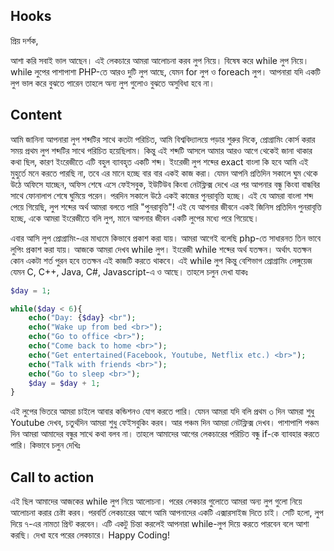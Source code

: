## Hooks
প্রিয় দর্শক,

আশা করি সবাই ভাল আছেন। এই লেকচারে আমরা আলোচনা করব লুপ নিয়ে। বিষেষ করে while লুপ নিয়ে। while লুপের পাশাপাশা PHP-তে আরও দুটি লুপ আছে, যেমন for লুপ ও foreach লুপ। আপনারা যদি একটি লুপ ভাল করে বুঝতে পারেন তাহলে অন্য লুপ গুলোও বুঝতে অসুবিধা হবে না।


## Content
আমি জানিনা আপনারা লুপ শব্দটির সাথে কতটা পরিচিত, আমি বিশ্ববিদ্যালয়ে পড়ার শুরুর দিকে, প্রোগ্রামিং কোর্স করার সময় প্রথম লুপ শব্দটির সাথে পরিচিত হয়েছিলাম। কিন্তু এই শব্দটি আসলে আমার আরও আগে থেকেই জানা থাকার কথা ছিল, কারণ ইংরেজীতে এটি বহুল ব্যাবহৃত একটি শব্দ। ইংরেজী লুপ শব্দের exact বাংলা কি হবে আমি এই মুহুর্তে মনে করতে পারছি না, তবে এর মানে হচ্ছে বার বার একই কাজ করা। যেমন আপনি প্রতিদিন সকালে ঘুম থেকে উঠে অফিসে যাচ্ছেন, অফিস শেষে এসে ফেইসবুক, ইউটিউব কিংবা নেটফ্লিক্স দেখে এর পর  আপনার বন্ধু কিংবা বান্ধবির সাথে ফোনালাপ শেষে ঘুমিয়ে পরেন। পরদিন সকালে উঠে একই কাজের পুনরাবৃত্তি হচ্ছে। এই যে আমরা বাংলা শব্দ পেয়ে গিয়েছি, লুপ শব্দের অর্থ আমরা বলতে পারি "পুনরাবৃত্তি"! এই যে আপনার জীবনে একই জিনিস প্রতিদিন পুনরাবৃত্তি হচ্ছে, একে আমরা ইংরেজীতে বলি লুপ, মানে আপনার জীবন একটি লুপের মধ্যে পরে গিয়েছে।

এবার আসি লুপ প্রোগ্রামিং-এর মাধ্যমে কিভাবে প্রকাশ করা যায়। আমরা আগেই বলেছি php-তে সাধারনত তিন ভাবে লুপিং প্রকাশ করা যায়। আজকে আমরা দেখব while লুপ। ইংরেজী while শব্দের অর্থ যতক্ষন। অর্থাৎ যতক্ষন কোন একটা শর্ত পুরন হবে ততক্ষন এই কাজটি করতে থাকবে। এই while লুপ কিন্তু বেশিভাগ প্রোগ্রামিং লেঙ্গুয়েজ যেমন C, C++, Java, C#, Javascript-এ ও আছে। তাহলে চলুন দেখা যাকঃ

```php
$day = 1;

while($day < 6){
    echo("Day: {$day} <br");
    echo("Wake up from bed <br>");
    echo("Go to office <br>");
    echo("Come back to home <br>");
    echo("Get entertained(Facebook, Youtube, Netflix etc.) <br>");
    echo("Talk with friends <br>");
    echo("Go to sleep <br>");
    $day = $day + 1;
}
```

এই লুপের ভিতরে আমরা চাইলে আবার কন্ডিশনও যোগ করতে পারি।
যেমন আমরা যদি বলি প্রথম ৩ দিন আমরা শুধু Youtube দেখব, চতুর্থদিন আমরা শুধু ফেইসবুকিং করব। আর পঞ্চম দিন আমরা নেটফ্লিক্স দেখব। পাশাপাশি পঞ্চম দিন আমরা আমাদের বন্ধুর সাথে কথা বলব না। তাহলে আমাদের আগের লেকচারের পরিচিত বন্ধু if-কে ব্যাবহার করতে পারি। কিভাবে চলুন দেখিঃ

## Call to action
এই ছিল আমাদের আজকের while লুপ নিয়ে আলোচনা। পরের লেকচার গুলোতে আমরা অন্য লুপ গুলো নিয়ে আলোচনা করার চেষ্টা করব। পরবর্তি লেকচারের আগে আমি আপনাদের একটি এক্সারসাইজ দিতে চাই। সেটি হলো, লুপ দিয়ে ৭-এর নামতা প্রিন্ট করবেন। এটি একটু চিন্তা করলেই আপনারা while-লুপ দিয়ে করতে পারবেন বলে আশা করছি। দেখা হবে পরের লেকচারে। Happy Coding!
